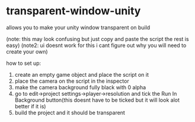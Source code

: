 # transparent-window-unity
allows you to make your unity window transparent on build 

(note: this may look confusing but just copy and paste the script the rest is easy)
(note2: ui doesnt work for this i cant figure out why you will need to create your own)

how to set up:
1. create an empty game object and place the script on it
2. place the camera on the script in the inspector
3. make the camera background fully black with 0 alpha
4. go to edit->project settings->player->resolution and tick the Run In Background button(this doesnt have to be ticked but it will look alot better if it is)
5. build the project and it should be transparent
